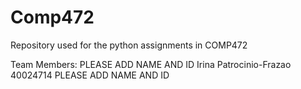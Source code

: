 # Comp472

Repository used for the python assignments in COMP472

Team Members:
PLEASE ADD NAME AND ID
Irina Patrocinio-Frazao 40024714
PLEASE ADD NAME AND ID

